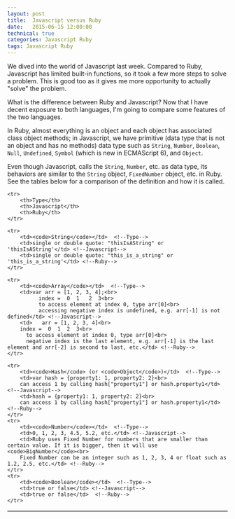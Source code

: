 ```yaml
---
layout: post
title:  Javascript versus Ruby
date:   2015-06-15 12:00:00
technical: true
categories: Javascript Ruby
tags: Javascript Ruby
---
```



<p>We dived into the world of Javascript last week. Compared to Ruby, Javascript has limited built-in functions, so it took a few more steps to solve a problem. This is good too as it gives me more opportunity to actually "solve" the problem. </p>

<p>What is the difference between Ruby and Javascript? Now that I have decent exposure to both languages, I'm going to compare some features of the two languages.</p>

<p>In Ruby, almost everything is an object and each object has associated class object methods; in Javascript, we have primitive (data type that is not an object and has no methods) data type such as <code>String</code>, <code>Number</code>, <code>Boolean</code>,  <code>Null</code>,  <code>Undefined</code>, <code>Symbol</code> (which is new in ECMAScript 6), and <code>Object</code>.</p>

<p>Even though Javascript, calls the <code>String</code>, <code>Number</code>, etc. as data type, its behaviors are similar to the <code>String</code> object, <code>FixedNumber</code> object, etc. in Ruby. See the tables below for a comparison of the definition and how it is called.</p>

<table border="1px">
<thead>

    <tr>
        <th>Type</th>
        <th>Javascript</th>
        <th>Ruby</th>
    </tr>
</thead>
<tbody>

    <tr>
        <td><code>String</code></td>  <!--Type-->
        <td>single or double quote: "thisIsAString" or 'thisIsAString'</td> <!--Javascript-->
        <td>single or double quote: "this_is_a_string" or 'this_is_a_string'</td> <!--Ruby-->
    </tr>

    <tr>
        <td><code>Array</code></td>  <!--Type-->
        <td>var arr = [1, 2, 3, 4];<br>
              index =  0  1   2  3<br>
              to access element at index 0, type arr[0]<br>
              accessing negative index is undefined, e.g. arr[-1] is not defined</td> <!--Javascript-->
        <td>   arr = [1, 2, 3, 4]<br>
        index =  0  1  2  3<br>
          to access element at index 0, type arr[0]<br>
          negative index is the last element, e.g. arr[-1] is the last element and arr[-2] is second to last, etc.</td> <!--Ruby-->
    </tr>

    <tr>
        <td><code>Hash</code> (or <code>Object</code>)</td>  <!--Type-->
        <td>var hash = {property1: 1, property2: 2}<br>
        can access 1 by calling hash["property1"] or hash.property1</td> <!--Javascript-->
        <td>hash = {property1: 1, property2: 2}<br>
        can access 1 by calling hash["property1"] or hash.property1</td> <!--Ruby-->
    </tr>
    <tr>
        <td><code>Number</code></td>  <!--Type-->
        <td>0, 1, 2, 3, 4.5, 5.2, etc.</td> <!--Javascript-->
        <td>Ruby uses Fixed Number for numbers that are smaller than certain value. If it is bigger, then it will use <code>BigNumber</code><br>
        Fixed Number can be an integer such as 1, 2, 3, 4 or float such as 1.2, 2.5, etc.</td> <!--Ruby-->  
    </tr>
    <tr>
        <td><code>Boolean</code></td>  <!--Type-->
        <td>true or false</td> <!--Javascript-->
        <td>true or false</td>  <!--Ruby-->  
    </tr>
</tbody>
</table><br>
